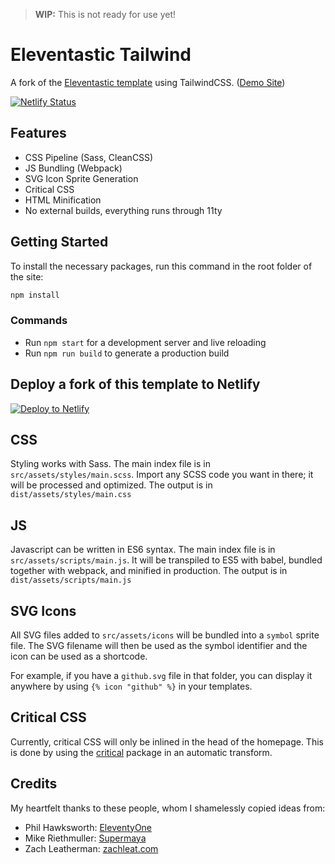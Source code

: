 > **WIP:** This is not ready for use yet!

# Eleventastic Tailwind

A fork of the [Eleventastic template](https://github.com/maxboeck/eleventastic) using TailwindCSS. ([Demo Site](https://eleventastic-tailwind.netlify.com))

[![Netlify Status](https://api.netlify.com/api/v1/badges/f26c8c2f-6449-48e7-8059-46632f305313/deploy-status)](https://app.netlify.com/sites/eleventastic-tailwind/deploys)

## Features

* CSS Pipeline (Sass, CleanCSS)
* JS Bundling (Webpack)
* SVG Icon Sprite Generation
* Critical CSS
* HTML Minification
* No external builds, everything runs through 11ty

## Getting Started

To install the necessary packages, run this command in the root folder of the site:

```sh
npm install
```

### Commands

* Run `npm start` for a development server and live reloading
* Run `npm run build` to generate a production build

## Deploy a fork of this template to Netlify

[![Deploy to Netlify](https://www.netlify.com/img/deploy/button.svg)](https://app.netlify.com/start/deploy?repository=https://github.com/maxboeck/eleventastic)

## CSS

Styling works with Sass. The main index file is in `src/assets/styles/main.scss`. Import any SCSS code you want in there; it will be processed and optimized. The output is in `dist/assets/styles/main.css`

## JS

Javascript can be written in ES6 syntax. The main index file is in `src/assets/scripts/main.js`. It will be transpiled to ES5 with babel, bundled together with webpack, and minified in production. The output is in `dist/assets/scripts/main.js`

## SVG Icons

All SVG files added to `src/assets/icons` will be bundled into a `symbol` sprite file. The SVG filename will then be used as the symbol identifier and the icon can be used as a shortcode.

For example, if you have a `github.svg` file in that folder, you can display it anywhere by using `{% icon "github" %}` in your templates.

## Critical CSS

Currently, critical CSS will only be inlined in the head of the homepage. This is done by using the [critical](https://github.com/addyosmani/critical) package in an automatic transform.

## Credits

My heartfelt thanks to these people, whom I shamelessly copied ideas from:

* Phil Hawksworth: [EleventyOne](https://github.com/philhawksworth/eleventyone)
* Mike Riethmuller: [Supermaya](https://github.com/MadeByMike/supermaya)
* Zach Leatherman: [zachleat.com](https://github.com/zachleat/zachleat.com)
